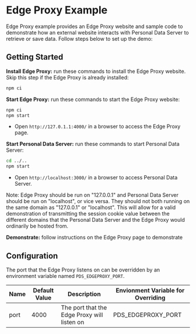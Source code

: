 # Edge Proxy Example

Edge Proxy example provides an Edge Proxy website and sample code to demonstrate how an external website interacts with
Personal Data Server to retrieve or save data. Follow steps below to set up the demo:

## Getting Started

**Install Edge Proxy:** run these commands to install the Edge Proxy website. Skip this step if the Edge Proxy is
already installed:

```bash
npm ci
```

**Start Edge Proxy:** run these commands to start the Edge Proxy website:

```bash
npm ci
npm start
```

* Open `http://127.0.1.1:4000/` in a browser to access the Edge Proxy page.

**Start Personal Data Server:** run these commands to start Personal Data Server:

```bash
cd ../..
npm start
```

* Open `http://localhost:3000/` in a browser to access Personal Data Server.

Note: Edge Proxy should be run on "127.0.0.1" and Personal Data Server should be run on "localhost", or vice versa.
They should not both running on the same domain as "127.0.0.1" or "localhost". This will allow for a valid
demonstration of transmitting the session cookie value between the different domains that the Personal Data Server
and the Edge Proxy would ordinarily be hosted from.

**Demonstrate:** follow instructions on the Edge Proxy page to demonstrate

## Configuration

The port that the Edge Proxy listens on can be overridden by an environment variable named `PDS_EDGEPROXY_PORT`.

| Name        | Default Value | Description | Envionment Variable for Overriding |
| ----------- | ----------- | ----------- | ----------- |
| port | 4000 | The port that the Edge Proxy will listen on | PDS_EDGEPROXY_PORT |
